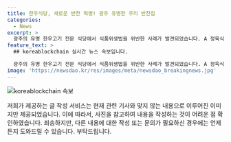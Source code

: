 ```yaml
---
title: 한우식당, 새로운 반찬 혁명! 광주 유명한 우리 반찬집
categories:
  - News
excerpt: >
  광주의 유명 한우고기 전문 식당에서 식품위생법을 위반한 사례가 발견되었습니다. A 정육식당에서는 잔반을 다른 손님에게 재사용하고, 유통기한이 지난 식재료를 사용하는 등의 위반 사항이 확인되었습니다. 업주는 모든 적발 사항을 인정했으며, 광주 북구는 영업정지나 과징금 처분을 검토하고 있습니다. 또한 검찰에도 이 사건을 송치할 계획이라고 합니다. 이 같은 위생 문제는 식당 선택에 신중함을 요구합니다. (총 148자)
feature_text: >
  ## koreablockchain 실시간 뉴스 속보입니다.

  광주의 유명 한우고기 전문 식당에서 식품위생법을 위반한 사례가 발견되었습니다. A 정육식당에서는 잔반을 다른 손님에게 재사용하고, 유통기한이 지난 식재료를 사용하는 등의 위반 사항이 확인되었습니다. 업주는 모든 적발 사항을 인정했으며, 광주 북구는 영업정지나 과징금 처분을 검토하고 있습니다. 또한 검찰에도 이 사건을 송치할 계획이라고 합니다. 이 같은 위생 문제는 식당 선택에 신중함을 요구합니다. (총 148자)
image: 'https://newsdao.kr/res/images/meta/newsdao_breakingnews.jpg'
---
```


<p><img src="https://newsdao.kr/res/images/meta/newsdao_breakingnews.jpg" alt="koreablockchain 속보" /></p>

<p>저희가 제공하는 글 작성 서비스는 현재 관련 기사와 맞지 않는 내용으로 이루어진 이미지만 제공되었습니다. 이에 따라서, 사진을 참고하여 내용을 작성하는 것이 어려운 점 확인하였습니다. 죄송하지만, 다른 내용에 대한 작성 또는 문의가 필요하신 경우에는 언제든지 도와드릴 수 있습니다. 부탁드립니다.</p>

